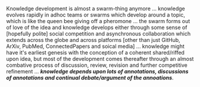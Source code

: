 Knowledge development is almost a swarm-thing anymore ... knowledge evolves rapidly in adhoc teams or swarms which develop around a topic, which is like the queen bee giving off a pheromone ... the swarm forms out of love of the idea and knowledge develops either through some sense of [hopefully polite] social competition and asynchronous collaboration which extends across the globe and across platforms [other than just GitHub, ArXiv, PubMed, ConnectedPapers and soical media] ... knowledge might have it's earliest genesis with the conception of a coherent shared/riffed upon idea, but most of the development comes thereafter through an almost combative process of discussion, review, revision and further competitive refinement ... ***knowledge depends upon lots of annotations, discussions of annotations and continual debate/argument of the annoations***.

